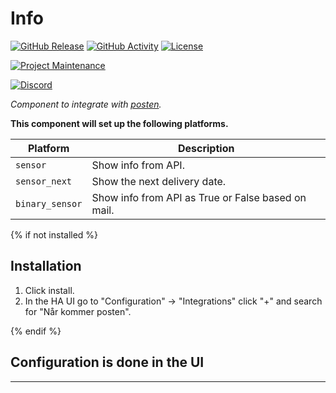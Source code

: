 # Info

[![GitHub Release][releases-shield]][releases]
[![GitHub Activity][commits-shield]][commits]
[![License][license-shield]][license]

[![Project Maintenance][maintenance-shield]][user_profile]

[![Discord][discord-shield]][discord]

_Component to integrate with [posten][posten]._

**This component will set up the following platforms.**

| Platform | Description         |
| -------- | ------------------- |
| `sensor` | Show info from API. |
| `sensor_next` | Show the next delivery date. |
| `binary_sensor` | Show info from API as True or False based on mail. |

{% if not installed %}

## Installation

1. Click install.
1. In the HA UI go to "Configuration" -> "Integrations" click "+" and search for "Når kommer posten".

{% endif %}

## Configuration is done in the UI

<!---->

---

[posten]: https://posten.no
[commits-shield]: https://img.shields.io/github/commit-activity/y/BobTheShoplifter/HomeAssistant-Posten.svg?style=for-the-badge
[commits]: https://github.com/BobTheShoplifter/HomeAssistant-Posten/commits/master
[discord]: https://2o.no/discord
[discord-shield]: https://img.shields.io/discord/856974237956177920.svg?style=for-the-badge
[license]: https://github.com/BobTheShoplifter/HomeAssistant-Posten/blob/main/LICENSE
[license-shield]: https://img.shields.io/github/license/BobTheShoplifter/HomeAssistant-Posten.svg?style=for-the-badge
[maintenance-shield]: https://img.shields.io/badge/maintainer-Daniel%20Christensen-blue.svg?style=for-the-badge
[releases-shield]: https://img.shields.io/github/release/BobTheShoplifter/HomeAssistant-Posten.svg?style=for-the-badge
[releases]: https://github.com/BobTheShoplifter/HomeAssistant-Posten/releases
[user_profile]: https://github.com/BobTheShoplifter
